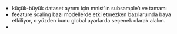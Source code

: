 - küçük-büyük dataset ayrımı için mnist'in subsample'ı ve tamamı
- feeature scaling bazı modellerde etki etmezken bazılaruında baya etkiliyor, o yüzden bunu global ayarlarda seçenek olarak alalım.
- 